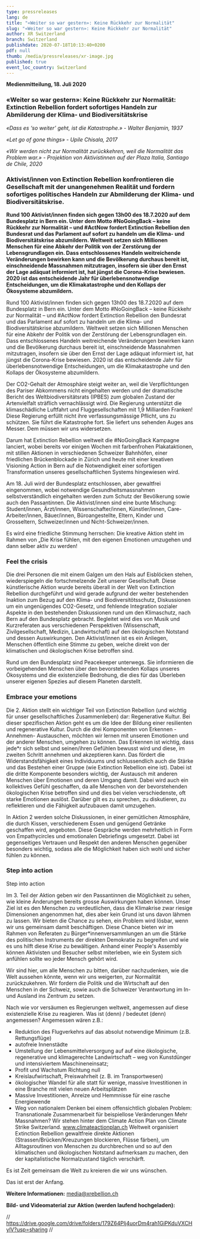 ```yaml
---
type: pressreleases
lang: de
title: "«Weiter so war gestern»: Keine Rückkehr zur Normalität"
slug: "«Weiter so war gestern»: Keine Rückkehr zur Normalität"
author: XR Switzerland
branch: Switzerland
publishdate: 2020-07-18T10:13:40+0200
pdf: null
thumb: /media/pressreleases/xr-image.jpg
published: true
event_loc_country: Switzerland
---
```

**Medienmitteilung, 18. Juli 2020**

### «Weiter so war gestern»: Keine Rückkehr zur Normalität: Extinction Rebellion fordert sofortiges Handeln zur Abmilderung der Klima- und Biodiversitätskrise

*«Dass es ‘so weiter’ geht, ist die Katastrophe.» - Walter Benjamin, 1937*

*«Let go of gone things» - Upile Chisala, 2017*

*«Wir werden nicht zur Normalität zurückkehren, weil die Normalität das Problem war.» - Projektion von Aktivistinnen auf der Plaza Italia, Santiago de Chile, 2020*

### Aktivist/innen von Extinction Rebellion konfrontieren die Gesellschaft mit der unangenehmen Realität und fordern sofortiges politisches Handeln zur Abmilderung der Klima- und Biodiversitätskrise.

**Rund 100 Aktivist/innen finden sich gegen 13h00 des 18.7.2020 auf dem Bundesplatz in Bern ein. Unter dem Motto #NoGoingBack – keine Rückkehr zur Normalität – und #ActNow fordert Extinction Rebellion den Bundesrat und das Parlament auf sofort zu handeln um die Klima- und Biodiversitätskrise abzumildern. Weltweit setzen sich Millionen Menschen für eine Abkehr der Politik von der Zerstörung der Lebensgrundlagen ein. Dass entschlossenes Handeln weitreichende Veränderungen bewirken kann und die Bevölkerung durchaus bereit ist, einschneidende Massnahmen mitzutragen, insofern sie über den Ernst der Lage adäquat informiert ist, hat jüngst die Corona-Krise bewiesen. 2020 ist das entscheidende Jahr für überlebensnotwendige Entscheidungen, um die Klimakatastrophe und den Kollaps der Ökosysteme abzumildern.**

Rund 100 Aktivist/innen finden sich gegen 13h00 des 18.7.2020 auf dem Bundesplatz in Bern ein. Unter dem Motto #NoGoingBack – keine Rückkehr zur Normalität – und #ActNow fordert Extinction Rebellion den Bundesrat und das Parlament auf sofort zu handeln um die Klima- und Biodiversitätskrise abzumildern. Weltweit setzen sich Millionen Menschen für eine Abkehr der Politik von der Zerstörung der Lebensgrundlagen ein. Dass entschlossenes Handeln weitreichende Veränderungen bewirken kann und die Bevölkerung durchaus bereit ist, einschneidende Massnahmen mitzutragen, insofern sie über den Ernst der Lage adäquat informiert ist, hat jüngst die Corona-Krise bewiesen. 2020 ist das entscheidende Jahr für überlebensnotwendige Entscheidungen, um die Klimakatastrophe und den Kollaps der Ökosysteme abzumildern.

Der CO2-Gehalt der Atmosphäre steigt weiter an, weil die Verpflichtungen des Pariser Abkommens nicht eingehalten werden und der dramatische Bericht des Weltbiodiversitätsrats (IPBES) zum globalen Zustand der Artenvielfalt sträflich vernachlässigt wird. Die Regierung unterstützt die klimaschädliche Luftfahrt und Fluggesellschaften mit 1,9 Milliarden Franken! Diese Regierung erfüllt nicht ihre verfassungsmässige Pflicht, uns zu schützen. Sie führt die Katastrophe fort. Sie liefert uns sehenden Auges ans Messer. Dem müssen wir uns widersetzen.

Darum hat Extinction Rebellion weltweit die #NoGoingBack Kampagne lanciert, wobei bereits vor einigen Wochen mit farbenfrohen Plakataktionen, mit stillen Aktionen in verschiedenen Schweizer Bahnhöfen, einer friedlichen Brückenblockade in Zürich und heute mit einer kreativen Visioning Action in Bern  auf die Notwendigkeit einer sofortigen Transformation unseres gesellschaftlichen Systems hingewiesen wird.

Am 18. Juli wird der Bundesplatz entschlossen, aber gewaltfrei eingenommen, wobei notwendige Gesundheitsmassnahmen selbstverständlich eingehalten werden zum Schutz der Bevölkerung sowie auch den Passant*inn*en. Die Aktivist/innen sind eine bunte Mischung: Student/innen, Ärzt/innen, Wissenschafter/innen, Künstler/innen, Care-Arbeiter/innen, Bäuer/innen, Büroangestellte, Eltern, Kinder und Grosseltern, Schweizer/innen und Nicht-Schweizer/innen. 

Es wird eine friedliche Stimmung herrschen: Die kreative Aktion steht im Rahmen von „Die Krise fühlen, mit den eigenen Emotionen umzugehen und dann selber aktiv zu werden!

### Feel the crisis

Die drei Personen die mit einem Galgen um den Hals auf Eisblöcken stehen, wiederspiegeln die fortschmelzende Zeit unserer Gesellschaft. Diese künstlerische Aktion wurde bereits überall in der Welt von Extinction Rebellion durchgeführt und wird gerade aufgrund der weiter bestehenden Inaktion zum Bezug auf den Klima- und Biodiversitötsschutz, Diskussionen um ein ungenügendes CO2-Gesetz, und fehlende Integration sozialer Aspekte in den bestehenden Diskussionen rund um den Klimaschutz, nach Bern auf den Bundesplatz gebracht. 
Begleitet wird dies von Musik und Kurzreferaten aus verschiedenen Perspektiven (Wissenschaft, Zivilgesellschaft, Medizin, Landwirtschaft) auf den ökologischen Notstand und dessen Auswirkungen. Den Aktivist/innen ist es ein Anliegen, Menschen öffentlich eine Stimme zu geben, welche direkt von der klimatischen und ökologischen Krise betroffen sind. 

Rund um den Bundesplatz sind Peacekeeper unterwegs. Sie informieren die vorbeigehenden Menschen über den bevorstehenden Kollaps unseres Ökosystems und die existenzielle Bedrohung, die dies für das Überleben unserer eigenen Spezies auf diesem Planeten darstellt. 

### Embrace your emotions

Die 2. Aktion stellt ein wichtiger Teil von Extinction Rebellion (und wichtig für unser gesellschaftliches Zusammenleben) dar: Regenerative Kultur. Bei dieser spezifischen Aktion geht es um die Idee der Bildung einer resilienten und regenerative Kultur. Durch die drei Komponenten von Erkennen - Annehmen- Austauschen, möchten wir lernen mit unseren Emotionen und der anderer Menschen, umgehen zu können. Das Erkennen ist wichtig, dass jede*r sich selbst und seinen/ihren Gefühlen bewusst wird und diese, im zweiten Schritt annehmen und akzeptieren kann. Das fördert die Widerstandsfähigkeit eines Individuums und schlussendlich auch die Stärke und das Bestehen einer Gruppe (wie Extinction Rebellion eine ist). Dabei ist die dritte Komponente besonders wichtig, der Austausch mit anderen Menschen über Emotionen und deren Umgang damit. Dabei wird auch ein kollektives Gefühl geschaffen, da alle Menschen von der bevorstehenden ökologischen Krise betroffen sind und dies bei vielen verschiedenste, oft starke Emotionen auslöst. Darüber gilt es zu sprechen, zu diskutieren, zu reflektieren und die Fähigkeit aufzubauen damit umzugehen.

In Aktion 2 werden solche Diskussionen, in einer gemütlichen Atmosphäre, die durch Kissen, verschiedenem Essen und genügend Getränke geschaffen wird, angeboten. Diese Gespräche werden mehrheitlich in Form von Empathycircles und emotionalen Debriefings umgesetzt. Dabei ist gegenseitiges Vertrauen und Respekt den anderen Menschen gegenüber besonders wichtig, sodass alle die Möglichkeit haben sich wohl und sicher fühlen zu können.

### Step into action

Step into action

Im 3. Teil der Aktion  geben wir den Passant*inn*en die Möglichkeit zu sehen, wie kleine Änderungen bereits grosse Auswirkungen haben können. Unser Ziel ist es den Menschen zu verdeutlichen, dass die Klimakrise zwar riesige Dimensionen angenommen hat, dies aber kein Grund ist uns davon lähmen zu lassen. Wir bieten die Chance zu sehen, ein Problem wird lösbar, wenn wir uns gemeinsam damit beschäftigen. Diese Chance bieten wir im Rahmen von Referaten zu Bürger*innenversammlungen an um die Stärke des politischen Instruments der direkten Demokratie zu begreifen und wie es uns hilft diese Krise zu bewältigen. Anhand einer People's Assembly können Aktivisten und Besucher selbst miterleben, wie ein System sich anfühlen sollte wo jeder Mensch gehört wird.

Wir sind hier, um alle Menschen zu bitten, darüber nachzudenken, wie die Welt aussehen könnte, wenn wir uns weigerten, zur Normalität zurückzukehren.
Wir fordern die Politik und die Wirtschaft auf den Menschen in der Schweiz, sowie auch die Schweizer Verantwortung im In- und Ausland ins Zentrum zu setzen.

Nach wie vor versäumen es Regierungen weltweit, angemessen auf diese existenzielle Krise zu reagieren.
Was ist (denn) / bedeutet (denn) angemessen? Angemessen wären z.B.:

* Reduktion des Flugverkehrs auf das absolut notwendige Minimum (z.B. Rettungsflüge)
* autofreie Innenstädte 
* Umstellung der Lebensmittelversorgung auf auf eine ökologische, regenerative und klimagerechte Landwirtschaft – weg von Kunstdünger und intensiviertem Maschineneinsatz; 
* Profit und Wachstum Richtung null
* Kreislaufwirtschaft, Preiswahrheit (z. B. im Transportwesen)
* ökologischer Wandel für alle statt für wenige, massive Investitionen in eine Branche mit vielen neuen Arbeitsplätzen
* Massive Investitionen, Anreize und Hemmnisse für eine rasche Energiewende
* Weg von nationalem Denken bei einem offensichtlich globalen Problem: Transnationale Zusammenarbeit für beispiellose Veränderungen
  Mehr Massnahmen? Wir stehen hinter dem Climate Action Plan von Climate Strike Switzerland. www.climateactionplan.ch
  Weltweit organisiert Extinction Rebellion gewaltfreie direkte Aktionen (Strassen/Brücken/Kreuzungen blockieren, Flüsse färben), um Alltagsroutinen von Menschen zu durchbrechen und so auf den klimatischen und ökologischen Notstand aufmerksam zu machen, den der kapitalistische Normalzustand täglich verschärft.

Es ist Zeit gemeinsam die Welt zu kreieren die wir uns wünschen. 

Das ist erst der Anfang.

**Weitere Informationen:** media@xrebellion.ch

**Bild- und Videomaterial zur Aktion (werden laufend hochgeladen):**

  // https://drive.google.com/drive/folders/179Z64Plj4uorDm4rah1GiPKduVXCHylV?usp=sharing //